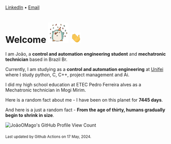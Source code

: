 [LinkedIn](https://www.linkedin.com/in/joão-pedro-gozzoli-b95641301/) &bull;
[Email](joaopedrogozzoli@gmail.com)

# Welcome <img src="happy.gif" height="64px" /> <img src="wave.gif" height="32px" />

I am João, a  **control and automation engineering student** and **mechatronic technician** based in Brazil Br.

Currently, I am studying as a **control and automation engineering** at [Unifei](https://unifei.edu.br) where I study python, C, C++, project management and Ai.

I did my high school education at ETEC Pedro Ferreira alves as a Mechatronic technician in Mogi Mirim.

Here is a random fact about me - I have been on this planet for **7445 days**.

And here is a just a random fact -  **From the age of thirty, humans gradually begin to shrink in size**.

![JoãoOMago's GitHub Profile View Count](https://komarev.com/ghpvc/?username=JoaoOMago)

<sub>Last updated by Github Actions on 17 May, 2024.</sub>
